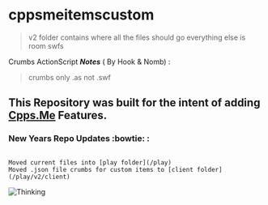 # cppsmeitemscustom

>v2 folder contains where all the files should go
everything else is room swfs


Crumbs ActionScript **_Notes_** ( By Hook & Nomb) :
>crumbs only .as not .swf


## This Repository was built for the intent of adding [Cpps.Me](http://www.cpps.me/) Features.

### New Years Repo Updates :bowtie: : ###
```

Moved current files into [play folder](/play)
Moved .json file crumbs for custom items to [client folder](/play/v2/client)

```
![Thinking](https://media.giphy.com/media/a5viI92PAF89q/giphy.gif)
